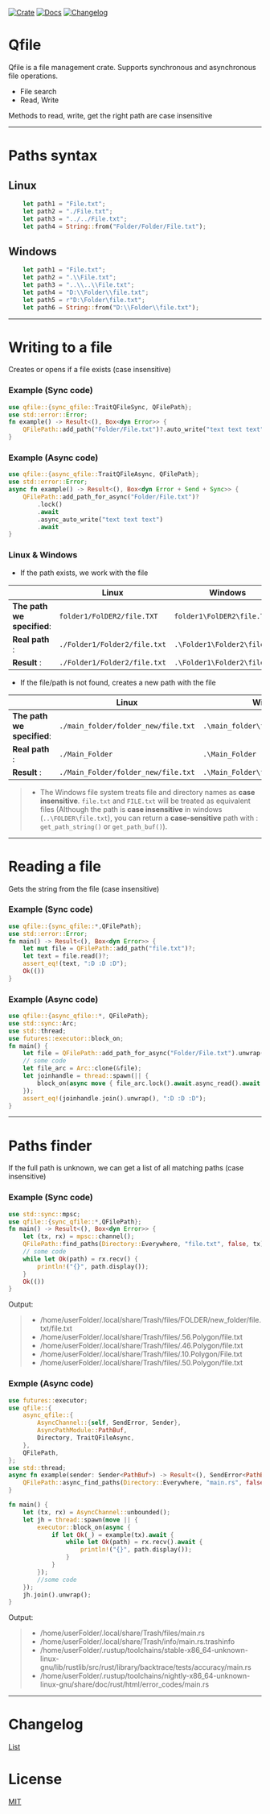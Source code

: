 
[![Crate](https://img.shields.io/crates/v/qfile?color=green)](https://crates.io/crates/qfile)
[![Docs](https://img.shields.io/docsrs/qfile)](https://docs.rs/qfile/latest/qfile/)
[![Changelog](https://img.shields.io/badge/changelog-qfile-blue)](https://github.com/m62624/qfile/blob/main/CHANGELOG.md)

# Qfile

Qfile is a file management crate. Supports synchronous and asynchronous file operations.

- File search
- Read, Write 

Methods to read, write, get the right path are case insensitive

---
# Paths syntax

## Linux 
  
```rust
    let path1 = "File.txt";
    let path2 = "./File.txt";
    let path3 = "../../File.txt";
    let path4 = String::from("Folder/Folder/File.txt");
```

## Windows 
  
```rust
    let path1 = "File.txt";
    let path2 = ".\\File.txt";
    let path3 = "..\\..\\File.txt";
    let path4 = "D:\\Folder\\file.txt";
    let path5 = r"D:\Folder\file.txt";
    let path6 = String::from("D:\\Folder\\file.txt");
```

---
# Writing to a file

Creates or opens if a file exists (case insensitive)

### Example (Sync code)
```rust
use qfile::{sync_qfile::TraitQFileSync, QFilePath};
use std::error::Error;
fn example() -> Result<(), Box<dyn Error>> {
    QFilePath::add_path("Folder/File.txt")?.auto_write("text text text")
}
```

### Example (Async code)
```rust
use qfile::{async_qfile::TraitQFileAsync, QFilePath};
use std::error::Error;
async fn example() -> Result<(), Box<dyn Error + Send + Sync>> {
    QFilePath::add_path_for_async("Folder/File.txt")?
        .lock()
        .await
        .async_auto_write("text text text")
        .await
} 

```
### Linux & Windows

 - If the path exists, we work with the file

 |                            | Linux                        | Windows                      |
 | -------------------------- | ---------------------------- | ---------------------------- |
 | **The path we specified**: | `folder1/FolDER2/file.TXT`   | `folder1\FolDER2\file.TXT`   |
 | **Real path** :            | `./Folder1/Folder2/file.txt` | `.\Folder1\Folder2\file.txt` |
 | **Result** :               | `./Folder1/Folder2/file.txt` | `.\Folder1\Folder2\file.txt` |

 - If the file/path is not found, creates a new path with the file

 |                            | Linux                               | Windows                             |
 | -------------------------- | ----------------------------------- | ----------------------------------- |
 | **The path we specified**: | `./main_folder/folder_new/file.txt` | `.\main_folder\folder_new\file.txt` |
 | **Real path** :            | `./Main_Folder`                     | `.\Main_Folder`                     |
 | **Result** :               | `./Main_Folder/folder_new/file.txt` | `.\Main_Folder\folder_new\file.txt` |
 
 > * The Windows file system treats file and directory names as **case insensitive**. `file.txt` and `FILE.txt` will be treated as equivalent files (Although the path is **case insensitive** in windows (`..\FOLDER\file.txt`), you can return a **case-sensitive** path with : `get_path_string()` or `get_path_buf()`).

---
# Reading a file

Gets the string from the file (case insensitive)

### Example (Sync code)
```rust
use qfile::{sync_qfile::*,QFilePath};
use std::error::Error;
fn main() -> Result<(), Box<dyn Error>> {
    let mut file = QFilePath::add_path("file.txt")?;
    let text = file.read()?;
    assert_eq!(text, ":D :D :D");
    Ok(())
}
```

### Example (Async code)
```rust
use qfile::{async_qfile::*, QFilePath};
use std::sync::Arc;
use std::thread;
use futures::executor::block_on;
fn main() {
    let file = QFilePath::add_path_for_async("Folder/File.txt").unwrap();
    // some code
    let file_arc = Arc::clone(&file);
    let joinhandle = thread::spawn(|| {
        block_on(async move { file_arc.lock().await.async_read().await.unwrap() })
    });
    assert_eq!(joinhandle.join().unwrap(), ":D :D :D");
}
```

---
# Paths finder

If the full path is unknown, we can get a list of all matching paths (case insensitive)

### Example (Sync code)
```rust
use std::sync::mpsc;
use qfile::{sync_qfile::*,QFilePath};
fn main() -> Result<(), Box<dyn Error>> {
    let (tx, rx) = mpsc::channel();
    QFilePath::find_paths(Directory::Everywhere, "file.txt", false, tx)?;
    // some code
    while let Ok(path) = rx.recv() {
        println!("{}", path.display());
    }
    Ok(())
}

```
Output:
> - /home/userFolder/.local/share/Trash/files/FOLDER/new_folder/file.txt/file.txt
> - /home/userFolder/.local/share/Trash/files/.56.Polygon/file.txt
> - /home/userFolder/.local/share/Trash/files/.46.Polygon/file.txt
> - /home/userFolder/.local/share/Trash/files/.10.Polygon/File.txt
> - /home/userFolder/.local/share/Trash/files/.50.Polygon/file.txt

### Exmple (Async code)
```rust
use futures::executor;
use qfile::{
    async_qfile::{
        AsyncChannel::{self, SendError, Sender},
        AsyncPathModule::PathBuf,
        Directory, TraitQFileAsync,
    },
    QFilePath,
};
use std::thread;
async fn example(sender: Sender<PathBuf>) -> Result<(), SendError<PathBuf>> {
    QFilePath::async_find_paths(Directory::Everywhere, "main.rs", false, sender).await
}

fn main() {
    let (tx, rx) = AsyncChannel::unbounded();
    let jh = thread::spawn(move || {
        executor::block_on(async {
            if let Ok(_) = example(tx).await {
                while let Ok(path) = rx.recv().await {
                    println!("{}", path.display());
                }
            }
        });
        //some code
    });
    jh.join().unwrap();
}
```
Output:
> - /home/userFolder/.local/share/Trash/files/main.rs
> - /home/userFolder/.local/share/Trash/info/main.rs.trashinfo
> - /home/userFolder/.rustup/toolchains/stable-x86_64-unknown-linux-gnu/lib/rustlib/src/rust/library/backtrace/tests/accuracy/main.rs
> - /home/userFolder/.rustup/toolchains/nightly-x86_64-unknown-linux-gnu/share/doc/rust/html/error_codes/main.rs

---

 # Changelog
 [List](https://github.com/m62624/qfile/blob/main/CHANGELOG.md)
 # License
 [MIT](https://choosealicense.com/licenses/mit/)
